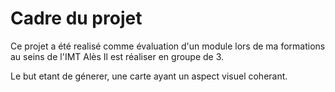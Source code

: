# Cadre du projet

Ce projet a été realisé comme évaluation d'un module lors de ma formations au seins de l'IMT Alès 
Il est réaliser en groupe de 3. 

Le but etant de génerer, une carte ayant un aspect visuel coherant.

